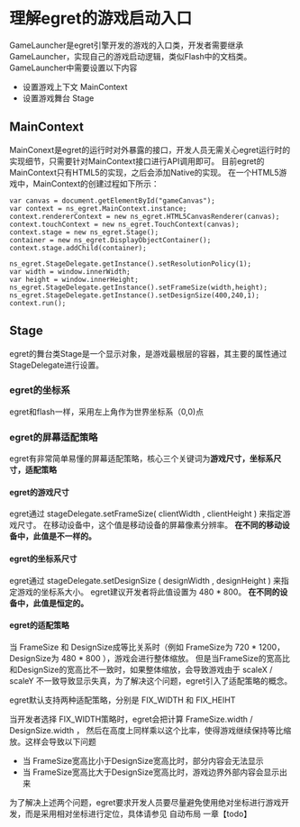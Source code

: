 理解egret的游戏启动入口
==========================
GameLauncher是egret引擎开发的游戏的入口类，开发者需要继承GameLauncher，实现自己的游戏启动逻辑，类似Flash中的文档类。
GameLauncher中需要设置以下内容
* 设置游戏上下文 MainContext
* 设置游戏舞台 Stage

MainContext
-------------------------

MainConext是egret的运行时对外暴露的接口，开发人员无需关心egret运行时的实现细节，只需要针对MainContext接口进行API调用即可。
目前egret的MainContext只有HTML5的实现，之后会添加Native的实现。
在一个HTML5游戏中，MainContext的创建过程如下所示：
```
var canvas = document.getElementById("gameCanvas");
var context = ns_egret.MainContext.instance;
context.rendererContext = new ns_egret.HTML5CanvasRenderer(canvas);
context.touchContext = new ns_egret.TouchContext(canvas);
context.stage = new ns_egret.Stage();
container = new ns_egret.DisplayObjectContainer();
context.stage.addChild(container);

ns_egret.StageDelegate.getInstance().setResolutionPolicy(1);
var width = window.innerWidth;
var height = window.innerHeight;
ns_egret.StageDelegate.getInstance().setFrameSize(width,height);
ns_egret.StageDelegate.getInstance().setDesignSize(400,240,1);
context.run();
```


Stage
-------------------------
egret的舞台类Stage是一个显示对象，是游戏最根层的容器，其主要的属性通过StageDelegate进行设置。

### egret的坐标系

egret和flash一样，采用左上角作为世界坐标系（0,0)点

### egret的屏幕适配策略


egret有非常简单易懂的屏幕适配策略，核心三个关键词为**游戏尺寸，坐标系尺寸，适配策略**
#### egret的游戏尺寸
egret通过 stageDelegate.setFrameSize( clientWidth , clientHeight ) 来指定游戏尺寸。
在移动设备中，这个值是移动设备的屏幕像素分辨率。
**在不同的移动设备中，此值是不一样的。**

#### egret的坐标系尺寸
egret通过 stageDelegate.setDesignSize ( designWidth , designHeight ) 来指定游戏的坐标系大小。
egret建议开发者将此值设置为 480 * 800。
**在不同的设备中，此值是恒定的。**

#### egret的适配策略
当 FrameSize 和 DesignSize成等比关系时（例如 FrameSize为 720 * 1200，DesignSize为 480 * 800 ），游戏会进行整体缩放。
但是当FrameSize的宽高比和DesignSize的宽高比不一致时，如果整体缩放，会导致游戏由于 scaleX / scaleY 不一致导致显示失真，为了解决这个问题，egret引入了适配策略的概念。

egret默认支持两种适配策略，分别是 FIX\_WIDTH 和 FIX\_HEIHT

当开发者选择 FIX\_WIDTH策略时，egret会把计算 FrameSize.width / DesignSize.width ， 然后在高度上同样乘以这个比率，使得游戏继续保持等比缩放。这样会导致以下问题
* 当 FrameSize宽高比小于DesignSize宽高比时，部分内容会无法显示
* 当 FrameSize宽高比大于DesignSize宽高比时，游戏边界外部内容会显示出来

为了解决上述两个问题，egret要求开发人员要尽量避免使用绝对坐标进行游戏开发，而是采用相对坐标进行定位，具体请参见 自动布局 一章【todo】

